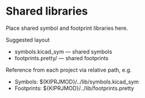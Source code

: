 # Shared libraries

Place shared symbol and footprint libraries here.

Suggested layout
- symbols.kicad_sym — shared symbols
- footprints.pretty/ — shared footprints

Reference from each project via relative path, e.g.
- Symbols: ${KIPRJMOD}/../lib/symbols.kicad_sym
- Footprints: ${KIPRJMOD}/../lib/footprints.pretty
